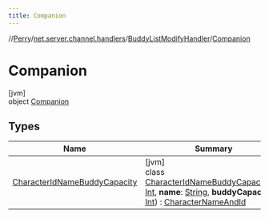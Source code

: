 ```yaml
---
title: Companion
---
```

//[Perry](../../../../index.html)/[net.server.channel.handlers](../../index.html)/[BuddyListModifyHandler](../index.html)/[Companion](index.html)



# Companion



[jvm]\
object [Companion](index.html)



## Types


| Name | Summary |
|---|---|
| [CharacterIdNameBuddyCapacity](-character-id-name-buddy-capacity/index.html) | [jvm]<br>class [CharacterIdNameBuddyCapacity](-character-id-name-buddy-capacity/index.html)(**id**: [Int](https://kotlinlang.org/api/latest/jvm/stdlib/kotlin/-int/index.html), **name**: [String](https://kotlinlang.org/api/latest/jvm/stdlib/kotlin/-string/index.html), **buddyCapacity**: [Int](https://kotlinlang.org/api/latest/jvm/stdlib/kotlin/-int/index.html)) : [CharacterNameAndId](../../../client/-character-name-and-id/index.html) |

